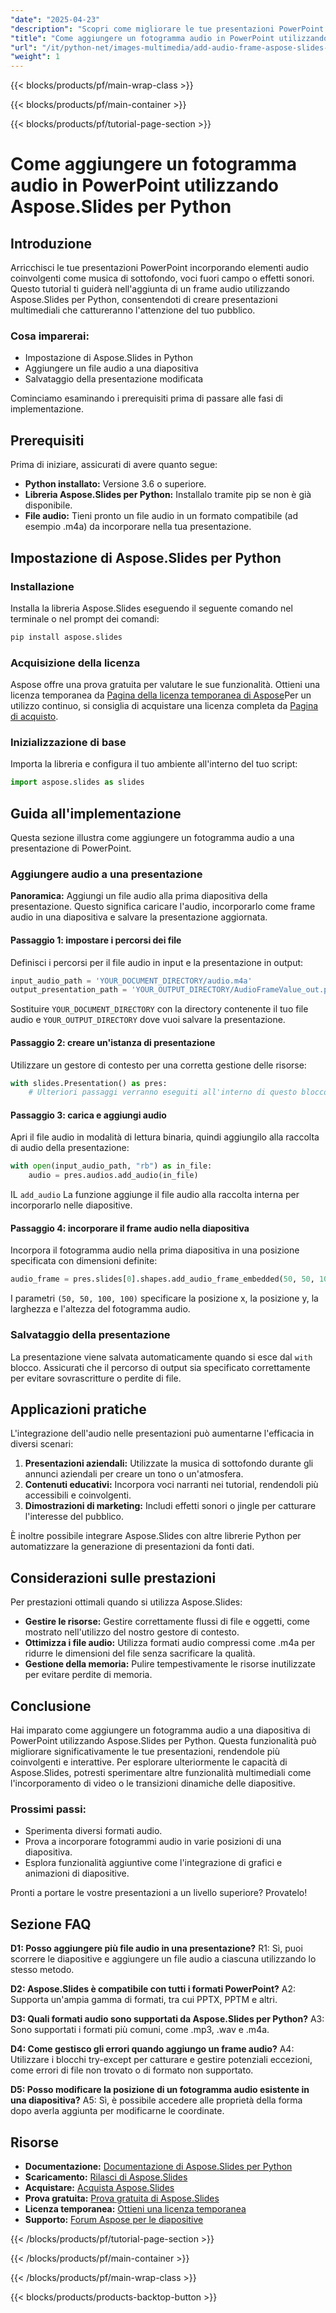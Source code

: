 ```yaml
---
"date": "2025-04-23"
"description": "Scopri come migliorare le tue presentazioni PowerPoint aggiungendo frame audio con Aspose.Slides per Python. Segui questa guida passo passo per un'integrazione perfetta."
"title": "Come aggiungere un fotogramma audio in PowerPoint utilizzando Aspose.Slides per Python"
"url": "/it/python-net/images-multimedia/add-audio-frame-aspose-slides-python/"
"weight": 1
---
```


{{< blocks/products/pf/main-wrap-class >}}

{{< blocks/products/pf/main-container >}}

{{< blocks/products/pf/tutorial-page-section >}}
# Come aggiungere un fotogramma audio in PowerPoint utilizzando Aspose.Slides per Python

## Introduzione

Arricchisci le tue presentazioni PowerPoint incorporando elementi audio coinvolgenti come musica di sottofondo, voci fuori campo o effetti sonori. Questo tutorial ti guiderà nell'aggiunta di un frame audio utilizzando Aspose.Slides per Python, consentendoti di creare presentazioni multimediali che cattureranno l'attenzione del tuo pubblico.

### Cosa imparerai:
- Impostazione di Aspose.Slides in Python
- Aggiungere un file audio a una diapositiva
- Salvataggio della presentazione modificata

Cominciamo esaminando i prerequisiti prima di passare alle fasi di implementazione.

## Prerequisiti

Prima di iniziare, assicurati di avere quanto segue:
- **Python installato:** Versione 3.6 o superiore.
- **Libreria Aspose.Slides per Python:** Installalo tramite pip se non è già disponibile.
- **File audio:** Tieni pronto un file audio in un formato compatibile (ad esempio .m4a) da incorporare nella tua presentazione.

## Impostazione di Aspose.Slides per Python

### Installazione

Installa la libreria Aspose.Slides eseguendo il seguente comando nel terminale o nel prompt dei comandi:
```bash
pip install aspose.slides
```

### Acquisizione della licenza

Aspose offre una prova gratuita per valutare le sue funzionalità. Ottieni una licenza temporanea da [Pagina della licenza temporanea di Aspose](https://purchase.aspose.com/temporary-license/)Per un utilizzo continuo, si consiglia di acquistare una licenza completa da [Pagina di acquisto](https://purchase.aspose.com/buy).

### Inizializzazione di base

Importa la libreria e configura il tuo ambiente all'interno del tuo script:
```python
import aspose.slides as slides
```

## Guida all'implementazione

Questa sezione illustra come aggiungere un fotogramma audio a una presentazione di PowerPoint.

### Aggiungere audio a una presentazione

**Panoramica:**
Aggiungi un file audio alla prima diapositiva della presentazione. Questo significa caricare l'audio, incorporarlo come frame audio in una diapositiva e salvare la presentazione aggiornata.

#### Passaggio 1: impostare i percorsi dei file
Definisci i percorsi per il file audio in input e la presentazione in output:
```python
input_audio_path = 'YOUR_DOCUMENT_DIRECTORY/audio.m4a'
output_presentation_path = 'YOUR_OUTPUT_DIRECTORY/AudioFrameValue_out.pptx'
```
Sostituire `YOUR_DOCUMENT_DIRECTORY` con la directory contenente il tuo file audio e `YOUR_OUTPUT_DIRECTORY` dove vuoi salvare la presentazione.

#### Passaggio 2: creare un'istanza di presentazione
Utilizzare un gestore di contesto per una corretta gestione delle risorse:
```python
with slides.Presentation() as pres:
    # Ulteriori passaggi verranno eseguiti all'interno di questo blocco.
```

#### Passaggio 3: carica e aggiungi audio
Apri il file audio in modalità di lettura binaria, quindi aggiungilo alla raccolta di audio della presentazione:
```python
with open(input_audio_path, "rb") as in_file:
    audio = pres.audios.add_audio(in_file)
```
IL `add_audio` La funzione aggiunge il file audio alla raccolta interna per incorporarlo nelle diapositive.

#### Passaggio 4: incorporare il frame audio nella diapositiva
Incorpora il fotogramma audio nella prima diapositiva in una posizione specificata con dimensioni definite:
```python
audio_frame = pres.slides[0].shapes.add_audio_frame_embedded(50, 50, 100, 100, audio)
```
I parametri `(50, 50, 100, 100)` specificare la posizione x, la posizione y, la larghezza e l'altezza del fotogramma audio.

### Salvataggio della presentazione
La presentazione viene salvata automaticamente quando si esce dal `with` blocco. Assicurati che il percorso di output sia specificato correttamente per evitare sovrascritture o perdite di file.

## Applicazioni pratiche

L'integrazione dell'audio nelle presentazioni può aumentarne l'efficacia in diversi scenari:
1. **Presentazioni aziendali:** Utilizzate la musica di sottofondo durante gli annunci aziendali per creare un tono o un'atmosfera.
2. **Contenuti educativi:** Incorpora voci narranti nei tutorial, rendendoli più accessibili e coinvolgenti.
3. **Dimostrazioni di marketing:** Includi effetti sonori o jingle per catturare l'interesse del pubblico.

È inoltre possibile integrare Aspose.Slides con altre librerie Python per automatizzare la generazione di presentazioni da fonti dati.

## Considerazioni sulle prestazioni

Per prestazioni ottimali quando si utilizza Aspose.Slides:
- **Gestire le risorse:** Gestire correttamente flussi di file e oggetti, come mostrato nell'utilizzo del nostro gestore di contesto.
- **Ottimizza i file audio:** Utilizza formati audio compressi come .m4a per ridurre le dimensioni del file senza sacrificare la qualità.
- **Gestione della memoria:** Pulire tempestivamente le risorse inutilizzate per evitare perdite di memoria.

## Conclusione

Hai imparato come aggiungere un fotogramma audio a una diapositiva di PowerPoint utilizzando Aspose.Slides per Python. Questa funzionalità può migliorare significativamente le tue presentazioni, rendendole più coinvolgenti e interattive. Per esplorare ulteriormente le capacità di Aspose.Slides, potresti sperimentare altre funzionalità multimediali come l'incorporamento di video o le transizioni dinamiche delle diapositive.

### Prossimi passi:
- Sperimenta diversi formati audio.
- Prova a incorporare fotogrammi audio in varie posizioni di una diapositiva.
- Esplora funzionalità aggiuntive come l'integrazione di grafici e animazioni di diapositive.

Pronti a portare le vostre presentazioni a un livello superiore? Provatelo!

## Sezione FAQ

**D1: Posso aggiungere più file audio in una presentazione?**
R1: Sì, puoi scorrere le diapositive e aggiungere un file audio a ciascuna utilizzando lo stesso metodo.

**D2: Aspose.Slides è compatibile con tutti i formati PowerPoint?**
A2: Supporta un'ampia gamma di formati, tra cui PPTX, PPTM e altri.

**D3: Quali formati audio sono supportati da Aspose.Slides per Python?**
A3: Sono supportati i formati più comuni, come .mp3, .wav e .m4a.

**D4: Come gestisco gli errori quando aggiungo un frame audio?**
A4: Utilizzare i blocchi try-except per catturare e gestire potenziali eccezioni, come errori di file non trovato o di formato non supportato.

**D5: Posso modificare la posizione di un fotogramma audio esistente in una diapositiva?**
A5: Sì, è possibile accedere alle proprietà della forma dopo averla aggiunta per modificarne le coordinate.

## Risorse
- **Documentazione:** [Documentazione di Aspose.Slides per Python](https://reference.aspose.com/slides/python-net/)
- **Scaricamento:** [Rilasci di Aspose.Slides](https://releases.aspose.com/slides/python-net/)
- **Acquistare:** [Acquista Aspose.Slides](https://purchase.aspose.com/buy)
- **Prova gratuita:** [Prova gratuita di Aspose.Slides](https://releases.aspose.com/slides/python-net/)
- **Licenza temporanea:** [Ottieni una licenza temporanea](https://purchase.aspose.com/temporary-license/)
- **Supporto:** [Forum Aspose per le diapositive](https://forum.aspose.com/c/slides/11)

{{< /blocks/products/pf/tutorial-page-section >}}

{{< /blocks/products/pf/main-container >}}

{{< /blocks/products/pf/main-wrap-class >}}

{{< blocks/products/products-backtop-button >}}